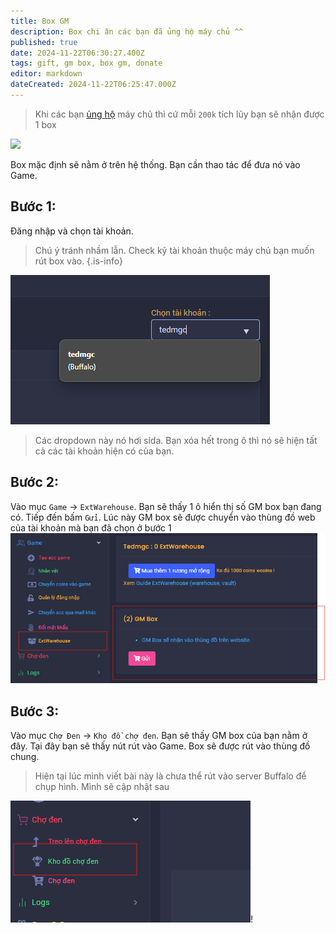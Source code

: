 ```yaml
---
title: Box GM
description: Box chi ân các bạn đã ủng hộ máy chủ ^^
published: true
date: 2024-11-22T06:30:27.400Z
tags: gift, gm box, box gm, donate
editor: markdown
dateCreated: 2024-11-22T06:25:47.000Z
---
```


> Khi các bạn [ủng hộ](https://mu0rs.com/ung-ho-mu-ko-reset) máy chủ thì cứ mỗi `200k` tích lũy bạn sẽ nhận được 1 box

![](https://mu0rs.com/item_images/14/52.gif)

Box mặc định sẽ nằm ở trên hệ thống. Bạn cần thao tác để đưa nó vào Game.

## Bước 1:
Đăng nhập và chọn tài khoản.
> Chú ý tránh nhầm lẫn. Check kỹ tài khoản thuộc máy chủ bạn muốn rút box vào.
{.is-info}

![guide_box_gm_1.png](/assets/guide/guide_box_gm_1.png)

> Các dropdown này nó hơi sida. Bạn xóa hết trong ô thì nó sẽ hiện tất cả các tài khoản hiện có của bạn.

## Bước 2:
Vào mục `Game` -> `ExtWarehouse`. Bạn sẽ thấy 1 ô hiển thị số GM box bạn đang có.
Tiếp đến bấm `Gửi`. Lúc này GM box sẽ được chuyển vào thùng đồ web của tài khoản mà bạn đã chọn ở bước 1
![guide_box_gm_2.png](/assets/guide/guide_box_gm_2.png)

## Bước 3:
Vào mục `Chợ Đen` -> `Kho đồ chợ đen`. Bạn sẽ thấy GM box của bạn nằm ở đây.
Tại đây bạn sẽ thấy nút rút vào Game. Box sẽ được rút vào thùng đồ chung.
> Hiện tại lúc mình viết bài này là chưa thể rút vào server Buffalo để chụp hình. Mình sẽ cập nhật sau

![guide_box_gm_3.png](/assets/guide/guide_box_gm_3.png)!
